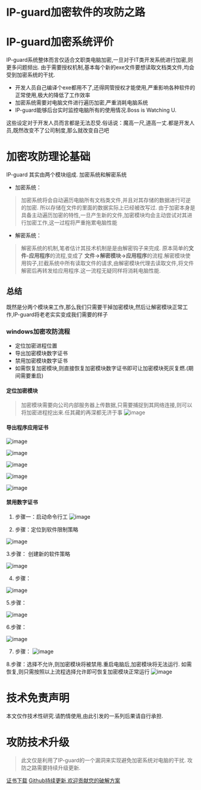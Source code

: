 
# IP-guard加密软件的攻防之路


# IP-guard加密系统评价
IP-guard系统整体而言仅适合文职类电脑加密,一旦对于IT类开发系统进行加密,则更多问题频出. 由于需要授权机制,基本每个新的exe文件要想读取文档类文件,均会受到加密系统的干扰. 
- 开发人员自己编译个exe都用不了,还得网管授权才能使用,严重影响各种软件的正常使用,极大的降低了工作效率
- 加密系统需要对电脑文件进行遍历加密,严重消耗电脑系统
- IP-guard能够后台实时监控电脑所有的使用情况.Boss is Watching U. 

这些设定对于开发人员而言都是无法忍受.俗话说：魔高一尺,道高一丈.都是开发人员,既然改变不了公司制度,那么就改变自己吧



# 加密攻防理论基础
IP-guard 其实由两个模块组成. 加密系统和解密系统
- 加密系统：
> 加密系统将会自动遍历电脑所有文档类文件,并且对其存储的数据进行可逆的加密. 所以存储在文件的里面的数据实际上已经被改写过. 由于加密本身是具备主动遍历加密的特性,一旦产生新的文件,加密模块均会主动尝试对其进行加密工作,这一过程将严重拖累电脑性能

- 解密系统：
> 解密系统的机制,笔者估计其技术机制是是由解密钩子来完成. 原本简单的**文件-应用程序**的流程,变成了 **文件->解密模块->应用程序**的流程.解密模块使用钩子,拦截系统中所有读取文件的请求,由解密模块代理去读取文件,将文件解密后再转发给应用程序.这一流程无疑同样将消耗电脑性能. 

## 总结
既然是分两个模块来工作,那么我们只需要干掉加密模块,然后让解密模块正常工作,IP-guard将老老实实变成我们需要的样子

### windows加密攻防流程
- 定位加密进程位置
- 导出加密模块数字证书
- 禁用加密模块数字证书
- 如需恢复加密模块,则直接恢复加密模块数字证书即可让加密模块死灰复燃.(期间需要重启)


#### 定位加密模块
> 加密模块需要向公司内部服务器上传数据,只需要捕捉到其网络连接,则可以将加密进程挖出来.任其藏的再深都无济于事
![image](https://github.com/lion117/FuckIPGuard_E/blob/master/pic/1.1.png)

#### 导出程序应用证书
![image](https://github.com/lion117/FuckIPGuard_E/blob/master/pic/2.1.png)

![image](https://github.com/lion117/FuckIPGuard_E/blob/master/pic/3.2.png)

![image](https://github.com/lion117/FuckIPGuard_E/blob/master/pic/4.1.png)



![image](https://github.com/lion117/FuckIPGuard_E/blob/master/pic/5.1.png)

![image](https://github.com/lion117/FuckIPGuard_E/blob/master/pic/6.1.png)

#### 禁用数字证书
1. 步骤一：启动命令行工
![image](https://github.com/lion117/FuckIPGuard_E/blob/master/pic/7.1.jpg)

2. 步骤：定位到软件限制策略
 
![image](https://github.com/lion117/FuckIPGuard_E/blob/master/pic/8.1.jpg)

3.步骤： 创建新的软件策略

![image](https://github.com/lion117/FuckIPGuard_E/blob/master/pic/8.2.jpg)

4. 步骤：

![image](https://github.com/lion117/FuckIPGuard_E/blob/master/pic/9.1.jpg)

5.步骤：

![image](https://github.com/lion117/FuckIPGuard_E/blob/master/pic/10.1.jpg)

6.步骤：

![image](https://github.com/lion117/FuckIPGuard_E/blob/master/pic/11.1.jpg)

7. 步骤：
![image](https://github.com/lion117/FuckIPGuard_E/blob/master/pic/12.1.jpg)

8.步骤：选择不允许,则加密模块将被禁用.重启电脑后,加密模块将无法运行. 如需恢复,则只需按照以上流程选择允许即可恢复加密模块正常运行
![image](https://github.com/lion117/FuckIPGuard_E/blob/master/pic/13.1.jpg)

# 技术免责声明
本文仅作技术性研究.请酌情使用,由此引发的一系列后果请自行承担. 

# 攻防技术升级
> 此文仅是利用了IP-guard的一个漏洞来实现避免加密系统对电脑的干扰. 攻防之路需要持续升级更新.

[证书下载](https://github.com/lion117/FuckIPGuard_E/blob/master/pic/IP-guard%E8%AF%81%E4%B9%A6.cer)
[Github持续更新,欢迎贡献您的破解方案](https://github.com/lion117/FuckIPGuard_E)





